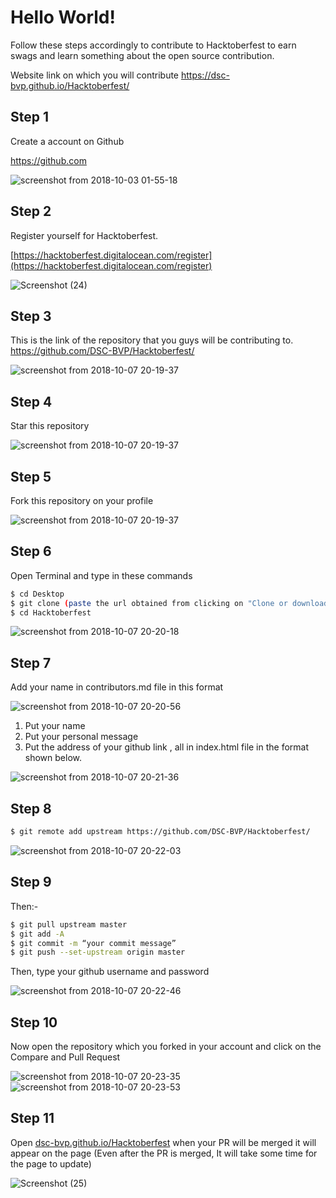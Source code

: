 # Hello World!
Follow these steps
accordingly to contribute to Hacktoberfest to earn swags and learn
something about the open source contribution.

Website link on which you will contribute
https://dsc-bvp.github.io/Hacktoberfest/

## Step 1 
Create a account on Github

https://github.com

![screenshot from 2018-10-03 01-55-18](https://user-images.githubusercontent.com/29003047/46375174-58228080-c6b0-11e8-9735-82645c2801f4.png)


## Step 2 
Register yourself for Hacktoberfest.

[https://hacktoberfest.digitalocean.com/register](https://hacktoberfest.digitalocean.com/register)

<!-- ![screenshot from 2018-10-03 02-00-08](https://user-images.githubusercontent.com/29003047/46375349-d8e17c80-c6b0-11e8-9380-0805b67a532f.png) -->

![Screenshot (24)](https://user-images.githubusercontent.com/31778302/65990265-e5a5d580-e4a8-11e9-8768-ca63fc4b33d0.png)


## Step 3 
This is the link of the repository that you guys will be contributing to.
https://github.com/DSC-BVP/Hacktoberfest/

![screenshot from 2018-10-07 20-19-37](https://user-images.githubusercontent.com/23727056/46583176-10b14100-ca70-11e8-9807-8dfa79167216.png)


## Step 4 
Star this repository

![screenshot from 2018-10-07 20-19-37](https://user-images.githubusercontent.com/23727056/46583188-5bcb5400-ca70-11e8-944e-15acfe5f5630.png)

## Step 5 
Fork this repository on your profile

![screenshot from 2018-10-07 20-19-37](https://user-images.githubusercontent.com/23727056/46583188-5bcb5400-ca70-11e8-944e-15acfe5f5630.png)


## Step 6 
Open Terminal and type in these commands
```bash
$ cd Desktop
$ git clone (paste the url obtained from clicking on "Clone or download" option on YOUR OWN PROFILE)
$ cd Hacktoberfest
```

![screenshot from 2018-10-07 20-20-18](https://user-images.githubusercontent.com/23727056/46583205-92a16a00-ca70-11e8-8437-5455cd21912b.png)


## Step 7 
Add your name in contributors.md file in this format

![screenshot from 2018-10-07 20-20-56](https://user-images.githubusercontent.com/23727056/46583219-cb414380-ca70-11e8-923c-c1a8044065e7.png)

1. Put your name 
2. Put your personal message 
3. Put the address of your github link , all in index.html file in the format shown below.

![screenshot from 2018-10-07 20-21-36](https://user-images.githubusercontent.com/23727056/46583221-cbd9da00-ca70-11e8-8b99-088b20ea4101.png)


## Step 8
```bash
$ git remote add upstream https://github.com/DSC-BVP/Hacktoberfest/
```

![screenshot from 2018-10-07 20-22-03](https://user-images.githubusercontent.com/23727056/46583237-19564700-ca71-11e8-9e33-535294216c92.png)



## Step 9
Then:-
```bash
$ git pull upstream master
$ git add -A 
$ git commit -m “your commit message”
$ git push --set-upstream origin master
```
Then, type your github username and password

![screenshot from 2018-10-07 20-22-46](https://user-images.githubusercontent.com/23727056/46583252-57ec0180-ca71-11e8-80ff-f0b5d612c8c0.png)


## Step 10
Now open the repository which you forked in your account and click on the Compare and Pull Request

![screenshot from 2018-10-07 20-23-35](https://user-images.githubusercontent.com/23727056/46583255-6a663b00-ca71-11e8-8fc1-10652e0840da.png)
![screenshot from 2018-10-07 20-23-53](https://user-images.githubusercontent.com/23727056/46583256-6afed180-ca71-11e8-991c-534d642fc6af.png)


## Step 11
Open [dsc-bvp.github.io/Hacktoberfest](https://dsc-bvp.github.io/Hacktoberfest)
when your PR will be merged it will appear on the page (Even after the PR is merged, It will take some time for the page to update)

<!-- ![screenshot from 2018-10-07 20-24-55](https://user-images.githubusercontent.com/23727056/46583263-91bd0800-ca71-11e8-8dd7-4222ab74c9b7.png) -->

![Screenshot (25)](https://user-images.githubusercontent.com/31778302/65990433-3289ac00-e4a9-11e9-92dc-b5a2fff1e55a.png)
